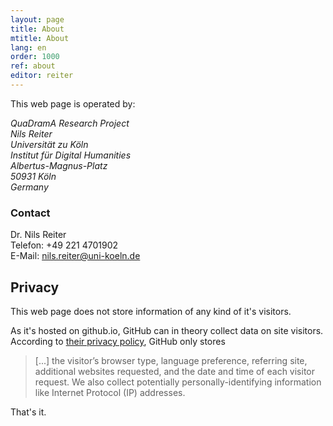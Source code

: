 ```yaml
---
layout: page
title: About
mtitle: About
lang: en
order: 1000
ref: about
editor: reiter
---
```

This web page is operated by:

<address>
QuaDramA Research Project<br/>
Nils Reiter<br/>
Universität zu Köln<br/>
Institut für Digital Humanities<br/>
Albertus-Magnus-Platz<br/>
50931 Köln<br/>
Germany
</address>

### Contact
Dr. Nils Reiter<br/>
Telefon: +49 221 4701902<br/>
E-Mail: [nils.reiter@uni-koeln.de](mailto:nils.reiter@uni-koeln.de)


## Privacy

This web page does not store information of any kind of it's visitors. 

As it's hosted on github.io, GitHub can in theory collect data on site visitors.
According to [their privacy policy](https://help.github.com/articles/github-privacy-statement/), GitHub only stores 

> [...] the visitor’s browser type, language preference, referring site, additional websites requested, and the date and time of each visitor request. We also collect potentially personally-identifying information like Internet Protocol (IP) addresses.

That's it.